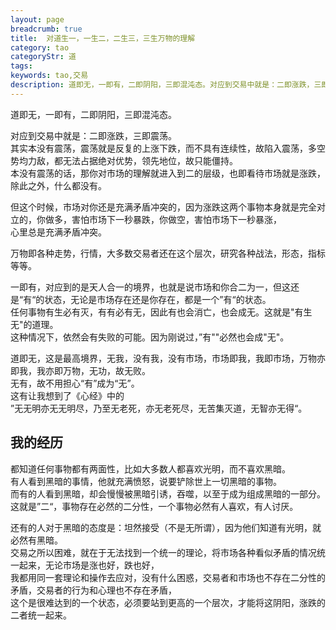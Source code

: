```yaml
---
layout: page
breadcrumb: true
title:  对道生一，一生二，二生三，三生万物的理解
category: tao
categoryStr: 道
tags: 
keywords: tao,交易
description: 道即无，一即有，二即阴阳，三即混沌态。对应到交易中就是：二即涨跌，三即震荡。
---
```


道即无，一即有，二即阴阳，三即混沌态。

对应到交易中就是：二即涨跌，三即震荡。  
其实本没有震荡，震荡就是反复的上涨下跌，而不具有连续性，故陷入震荡，多空势均力敌，都无法占据绝对优势，领先地位，故只能僵持。  
本没有震荡的话，那你对市场的理解就进入到二的层级，也即看待市场就是涨跌，除此之外，什么都没有。  

但这个时候，市场对你还是充满矛盾冲突的，因为涨跌这两个事物本身就是完全对立的，你做多，害怕市场下一秒暴跌，你做空，害怕市场下一秒暴涨，  
心里总是充满矛盾冲突。  

万物即各种走势，行情，大多数交易者还在这个层次，研究各种战法，形态，指标等等。  

一即有，对应到的是天人合一的境界，也就是说市场和你合二为一，但这还是“有“的状态，无论是市场存在还是你存在，都是一个”有“的状态。  
任何事物有生必有灭，有有必有无，因此有也会消亡，也会成无。这就是"有生无"的道理。  
这种情况下，依然会有失败的可能。因为刚说过，”有""必然也会成"无"。  

道即无，这是最高境界，无我，没有我，没有市场，市场即我，我即市场，万物亦即我，我亦即万物，无功，故无败。  
无有，故不用担心“有”成为“无”。  
这有让我想到了《心经》中的  
”无无明亦无无明尽，乃至无老死，亦无老死尽，无苦集灭道，无智亦无得“。  

## 我的经历<a id="sec-1-1" name="sec-1-1"></a>

都知道任何事物都有两面性，比如大多数人都喜欢光明，而不喜欢黑暗。  
有人看到黑暗的事情，他就充满愤怒，说要铲除世上一切黑暗的事物。  
而有的人看到黑暗，却会慢慢被黑暗引诱，吞噬，以至于成为组成黑暗的一部分。  
这就是”二“，事物存在必然的二分性，一个事物必然有人喜欢，有人讨厌。  

还有的人对于黑暗的态度是：坦然接受（不是无所谓），因为他们知道有光明，就必然有黑暗。  
交易之所以困难，就在于无法找到一个统一的理论，将市场各种看似矛盾的情况统一起来，无论市场是涨也好，跌也好，  
我都用同一套理论和操作去应对，没有什么困惑，交易者和市场也不存在二分性的矛盾，交易者的行为和心理也不存在矛盾，  
这个是很难达到的一个状态，必须要站到更高的一个层次，才能将这阴阳，涨跌的二者统一起来。  
